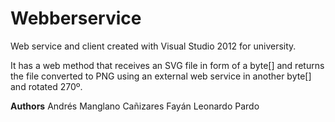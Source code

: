 # Webberservice
Web service and client created with Visual Studio 2012 for university.

It has a web method that receives an SVG file in form of a byte[] and returns the file converted to PNG using an external web service in another byte[] and rotated 270º.

**Authors**
Andrés Manglano Cañizares
Fayán Leonardo Pardo
